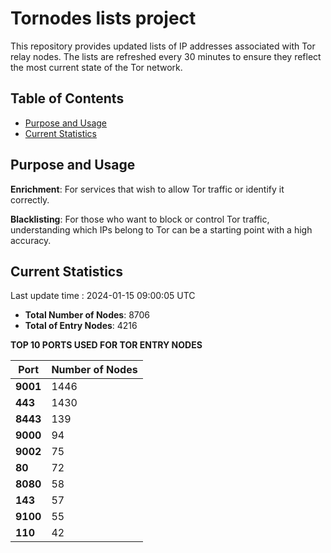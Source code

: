 # Tornodes lists project

This repository provides updated lists of IP addresses associated with Tor relay nodes. The lists are refreshed every 30 minutes to ensure they reflect the most current state of the Tor network.

## Table of Contents

- [Purpose and Usage](#purpose-and-usage)
- [Current Statistics](#current-statistics)


## Purpose and Usage

**Enrichment**: For services that wish to allow Tor traffic or identify it correctly.

**Blacklisting**: For those who want to block or control Tor traffic, understanding which IPs belong to Tor can be a starting point with a high accuracy.

## Current Statistics

Last update time : 2024-01-15 09:00:05 UTC

- **Total Number of Nodes**: 8706
- **Total of Entry Nodes**: 4216

**TOP 10 PORTS USED FOR TOR ENTRY NODES**

| **Port** | **Number of Nodes** |
|------|-----------------|
| **9001**   | 1446  |
| **443**   | 1430  |
| **8443**   | 139  |
| **9000**   | 94  |
| **9002**   | 75  |
| **80**   | 72  |
| **8080**   | 58  |
| **143**   | 57  |
| **9100**   | 55  |
| **110**   | 42  |

